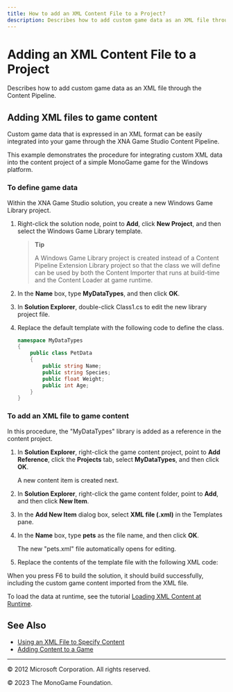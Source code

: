 ```yaml
---
title: How to add an XML Content File to a Project?
description: Describes how to add custom game data as an XML file through the Content Pipeline.
---
```


# Adding an XML Content File to a Project

Describes how to add custom game data as an XML file through the Content Pipeline.

## Adding XML files to game content

Custom game data that is expressed in an XML format can be easily integrated into your game through the XNA Game Studio Content Pipeline.

This example demonstrates the procedure for integrating custom XML data into the content project of a simple MonoGame game for the Windows platform.

### To define game data

Within the XNA Game Studio solution, you create a new Windows Game Library project.

1. Right-click the solution node, point to **Add**, click **New Project**, and then select the Windows Game Library template.

    > **Tip**
    >
    > A Windows Game Library project is created instead of a Content Pipeline Extension Library project so that the class we will define can be used by both the Content Importer that runs at build-time and the Content Loader at game runtime.

2. In the **Name** box, type **MyDataTypes**, and then click **OK**.

3. In **Solution Explorer**, double-click Class1.cs to edit the new library project file.

4. Replace the default template with the following code to define the class.

    ```csharp
    namespace MyDataTypes
    {
        public class PetData
        {
            public string Name;
            public string Species;
            public float Weight;
            public int Age;
        }
    }
    ```

### To add an XML file to game content

In this procedure, the "MyDataTypes" library is added as a reference in the content project.

1. In **Solution Explorer**, right-click the game content project, point to **Add Reference**, click the **Projects** tab, select **MyDataTypes**, and then click **OK**.

    A new content item is created next.

2. In **Solution Explorer**, right-click the game content folder, point to **Add**, and then click **New Item**.

3. In the **Add New Item** dialog box, select **XML file (.xml)** in the Templates pane.

4. In the **Name** box, type **pets** as the file name, and then click **OK**.

    The new "pets.xml" file automatically opens for editing.

5. Replace the contents of the template file with the following XML code:

When you press F6 to build the solution, it should build successfully, including the custom game content imported from the XML file.

To load the data at runtime, see the tutorial [Loading XML Content at Runtime](HowTo_Load_XML.md).

## See Also

- [Using an XML File to Specify Content](HowTo_UseCustomXML.md)  
- [Adding Content to a Game](HowTo_GameContent_Add.md)  

---

© 2012 Microsoft Corporation. All rights reserved.  

© 2023 The MonoGame Foundation.
